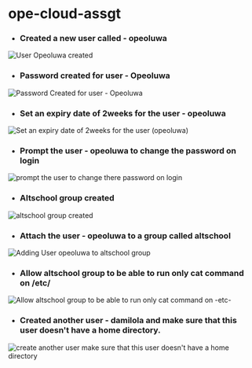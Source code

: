 # ope-cloud-assgt
- ### Created a new user called - opeoluwa

![User Opeoluwa created](https://github.com/Opebiodun/ope-cloud-assgt/assets/124619566/a7d20a45-d91f-4b30-95dc-e263897904ec)

- ### Password created for user - Opeoluwa

![Password Created for user - Opeoluwa](https://github.com/Opebiodun/ope-cloud-assgt/assets/124619566/8b334b4d-0b87-4491-a3e2-872bdf7dbeee)

- ###  Set an expiry date of 2weeks for the user - opeoluwa

![Set an expiry date of 2weeks for the user (opeoluwa)](https://github.com/Opebiodun/ope-cloud-assgt/assets/124619566/79fcb68c-01a5-4ce9-ab62-caf3fddb77a0)

- ### Prompt the user - opeoluwa  to change the password on login

![prompt the user to change there password on login](https://github.com/Opebiodun/ope-cloud-assgt/assets/124619566/54bfe706-ef92-42c6-948c-d36be2019a1c)

- ### Altschool group created 

![altschool group created ](https://github.com/Opebiodun/ope-cloud-assgt/assets/124619566/2d6098d4-50df-47ac-a5da-65c0fb48ca2b)

- ### Attach the user - opeoluwa to a group called altschool 

![Adding User opeoluwa to altschool group](https://github.com/Opebiodun/ope-cloud-assgt/assets/124619566/460eec7d-2fea-4a7f-afc3-9ccfa1cccd08)

- ###  Allow altschool group to be able to run only cat command on /etc/

![Allow altschool group to be able to run only cat command on -etc-](https://github.com/Opebiodun/ope-cloud-assgt/assets/124619566/0a1ac6f7-5d7c-4529-9c19-326cfb82888d)

- ### Created another user - damilola and make sure that this user doesn't have a home directory.

![create another user  make sure that this user doesn't have a home directory](https://github.com/Opebiodun/ope-cloud-assgt/assets/124619566/aad52fba-c870-4e30-bd72-9eef37f0004e)
